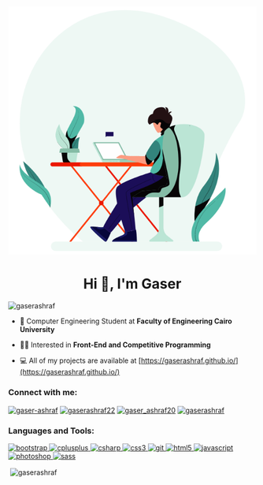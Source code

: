 <p align="center">
	<img src="bg.gif">
</p>

<h1 align="center">Hi 👋, I'm Gaser</h1>
<p align="left"> <img src="https://komarev.com/ghpvc/?username=gaserashraf&label=Profile%20views&color=0e75b6&style=flat" alt="gaserashraf" /> </p>

- 🏫 Computer Engineering Student at **Faculty of Engineering Cairo University**

- 👨‍💻 Interested in **Front-End and Competitive Programming**

- 💻 All of my projects are available at [https://gaserashraf.github.io/](https://gaserashraf.github.io/)

<p align="left">
<h3 align="left">Connect with me:</h3>
<a href="https://linkedin.com/in/gaser-ashraf" target="blank"><img align="center" src="https://cdn.jsdelivr.net/npm/simple-icons@3.0.1/icons/linkedin.svg" alt="gaser-ashraf" height="30" width="40" /></a>
<a href="https://fb.com/gaserashraf22" target="blank"><img align="center" src="https://cdn.jsdelivr.net/npm/simple-icons@3.0.1/icons/facebook.svg" alt="gaserashraf22" height="30" width="40" /></a>
<a href="https://instagram.com/gaser_ashraf20" target="blank"><img align="center" src="https://cdn.jsdelivr.net/npm/simple-icons@3.0.1/icons/instagram.svg" alt="gaser_ashraf20" height="30" width="40" /></a>
<a href="https://codeforces.com/profile/gaserashraf" target="blank"><img align="center" src="https://cdn.jsdelivr.net/npm/simple-icons@3.0.1/icons/codeforces.svg" alt="gaserashraf" height="30" width="40" /></a>
</p>

<h3 align="left">Languages and Tools:</h3>
<p align="left"> <a href="https://getbootstrap.com" target="_blank"> <img src="https://devicons.github.io/devicon/devicon.git/icons/bootstrap/bootstrap-plain.svg" alt="bootstrap" width="40" height="40"/> </a> <a href="https://www.w3schools.com/cpp/" target="_blank"> <img src="https://devicons.github.io/devicon/devicon.git/icons/cplusplus/cplusplus-original.svg" alt="cplusplus" width="40" height="40"/> </a> <a href="https://www.w3schools.com/cs/" target="_blank"> <img src="https://devicons.github.io/devicon/devicon.git/icons/csharp/csharp-original.svg" alt="csharp" width="40" height="40"/> </a> <a href="https://www.w3schools.com/css/" target="_blank"> <img src="https://devicons.github.io/devicon/devicon.git/icons/css3/css3-original-wordmark.svg" alt="css3" width="40" height="40"/> </a> <a href="https://git-scm.com/" target="_blank"> <img src="https://www.vectorlogo.zone/logos/git-scm/git-scm-icon.svg" alt="git" width="40" height="40"/> </a> <a href="https://www.w3.org/html/" target="_blank"> <img src="https://devicons.github.io/devicon/devicon.git/icons/html5/html5-original-wordmark.svg" alt="html5" width="40" height="40"/> </a> <a href="https://developer.mozilla.org/en-US/docs/Web/JavaScript" target="_blank"> <img src="https://devicons.github.io/devicon/devicon.git/icons/javascript/javascript-original.svg" alt="javascript" width="40" height="40"/> </a> <a href="https://www.photoshop.com/en" target="_blank"> <img src="https://devicons.github.io/devicon/devicon.git/icons/photoshop/photoshop-plain.svg" alt="photoshop" width="40" height="40"/> </a> <a href="https://sass-lang.com" target="_blank"> <img src="https://devicons.github.io/devicon/devicon.git/icons/sass/sass-original.svg" alt="sass" width="40" height="40"/> </a> </p>

<p>&nbsp;<img align="center" src="https://github-readme-stats.vercel.app/api?username=gaserashraf&show_icons=true" alt="gaserashraf" /></p>
